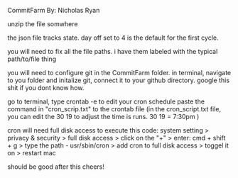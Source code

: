 CommitFarm 
By: Nicholas Ryan

unzip the file somwhere 

the json file tracks state. day off set to 4 is the default for the first cycle. 

you will need to fix all the file paths. i have them labeled with the typical path/to/file thing

you will need to configure git in the CommitFarm folder.
in terminal, navigate to you folder and initalize git, connect it to your github directory. google this shit if you dont know how. 

go to terminal, type crontab -e to edit your cron schedule 
paste the command in "cron_scrip.txt" to the crontab file (in the cron_script.txt file, you can edit the 30 19 to adjust the time is runs. 30 19 = 7:30pm )

cron will need full disk access to execute this code:
system setting > privacy & security > full disk access > click on the "+" > enter: cmd + shift + g > type the path - usr/sbin/cron > add cron to full disk access > toggel it on > restart mac 

should be good after this
cheers!

